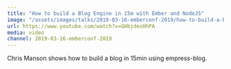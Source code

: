 ```yaml
---
title: "How to build a Blog Engine in 15m with Ember and NodeJS"
image: "/assets/images/talks/2019-03-16-emberconf-2019/how-to-build-a-blog-engine-in-15m-with-ember-and-nodejs.png"
url: https://www.youtube.com/watch?v=GHbjdesHhPA
media: video
channel: 2019-03-16-emberconf-2019
---
```


Chris Manson shows how to build a blog in 15min using empress-blog.
